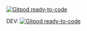 [![Gitpod ready-to-code](https://img.shields.io/badge/Gitpod-ready--to--code-blue?logo=gitpod)](https://gitpod.io/#https://github.com/db1802xx/starter-web)

DEV:
[![Gitpod ready-to-code](https://img.shields.io/badge/Gitpod-ready--to--code-yellow?logo=gitpod)](https://gitpod.io/#https://github.com/db1802xx/starter-web/tree/db1802xx/gitpod-setup)